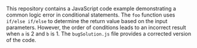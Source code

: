This repository contains a JavaScript code example demonstrating a common logic error in conditional statements. The `foo` function uses `if/else if/else` to determine the return value based on the input parameters. However, the order of conditions leads to an incorrect result when `a` is 2 and `b` is 1.  The `bugSolution.js` file provides a corrected version of the code.